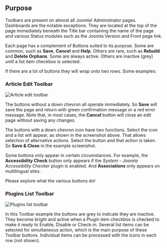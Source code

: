 <!-- Filename: Help6.x:Toolbars / Display title: Toolbars -->

## Purpose

Toolbars are present on almost all Joomla! Administrator pages. Dashboards
are the notable exceptions. They are located at the top of the page
immediately beneath the Title bar containing the name of the page and various
Status modules such as the Joomla Version and Front page link.

Each page has a complement of Buttons suited to its purpose. Some are common,
such as **Save**, **Cancel** and **Help**. Others are rare, such as **Rebuild**
and **Delete Orphans**. Some are always active. Others are inactive (grey)
until a list item checkbox is selected.

If there are a lot of buttons they will wrap onto two rows. Some examples:

### Article Edit Toolbar

![Article edit toolbar](../../../en/images/common-elements/article-edit-toolbar.png)

The buttons without a down chevron all operate immediately. So **Save** will
save the page and return with green confirmation message or a red error
message. Note that, in most cases, the **Cancel** button will close an edit
page without saving any changes.

The buttons with a down chevron icon have two functions. Select the icon and
a list will appear, as shown in the screenshot above. That allows selection
of alternative actions. Select the button and that action is taken. So
**Save & Close** in the example screenshot.

Some buttons only appear in certain circumstances. For example, the
**Accessibility Check** button only appears if the *System - Joomla
Accessibility Checker* plugin is enabled. And **Associations** only appears
on multilingual sites.

Please explore what the various buttons do!

### Plugins List Toolbar

![Plugins list toolbar](../../../en/images/common-elements/plugins-list-toolbar.png)

In this Toolbar example the buttons are grey to indicate they are inactive.
They become bright and active when a Plugin item checkbox is checked to make
it ready to Enable, Disable or Check-in. Several list items can be selected
for simultaneous action, which is the main purpose of these Toolbar buttons.
Individual items can be processed with the icons in each row (not shown).
